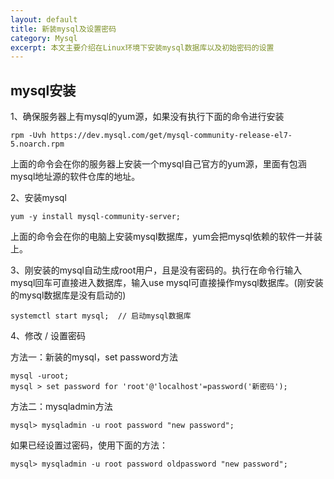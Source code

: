 ```yaml
---
layout: default
title: 新装mysql及设置密码
category: Mysql
excerpt: 本文主要介绍在Linux环境下安装mysql数据库以及初始密码的设置
---
```

<h2>mysql安装</h2>

1、确保服务器上有mysql的yum源，如果没有执行下面的命令进行安装

	rpm -Uvh https://dev.mysql.com/get/mysql-community-release-el7-5.noarch.rpm
	
上面的命令会在你的服务器上安装一个mysql自己官方的yum源，里面有包涵mysql地址源的软件仓库的地址。

2、安装mysql

	yum -y install mysql-community-server;
	
上面的命令会在你的电脑上安装mysql数据库，yum会把mysql依赖的软件一并装上。

3、刚安装的mysql自动生成root用户，且是没有密码的。执行在命令行输入mysql回车可直接进入数据库，输入use mysql可直接操作mysql数据库。(刚安装的mysql数据库是没有启动的)

	systemctl start mysql;	// 启动mysql数据库

4、修改 / 设置密码

方法一：新装的mysql，set password方法

	mysql -uroot;
	mysql > set password for 'root'@'localhost'=password('新密码');

方法二：mysqladmin方法

	mysql> mysqladmin -u root password "new password";
	
如果已经设置过密码，使用下面的方法：

	mysql> mysqladmin -u root password oldpassword "new password";